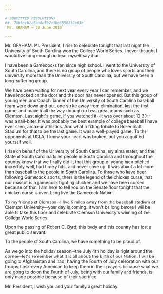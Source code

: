 ```yaml
---
---

# SUBMITTED RESOLUTIONS
## `7bbfecb2a5ba4c5b2e3be65503b2a63e`
`Mr. GRAHAM — 30 June 2010`

---
```



Mr. GRAHAM. Mr. President, I rise to celebrate tonight that last 
night the University of South Carolina won the College World Series. I 
never thought I would live long enough to hear myself say that.

I have been a Gamecocks fan since high school. I went to the 
University of South Carolina, and there is no group of people who loves 
sports and their university more than the University of South Carolina, 
but we have been a long-suffering group.

We have been waiting for next year every year I can remember, and we 
have knocked on the door and the door has never opened. But this group 
of young men and Coach Tanner of the University of South Carolina 
baseball team were down and out, one strike away from elimination, lost 
the first game, and made it all the way through to beat great teams 
such as Clemson. Last night's game, if you watched it--it was over 
about 12:30--was a nail-biter. It was probably the best example of 
college baseball I have ever seen, amateur athletics. And what a 
fitting tribute to Rosenblatt Stadium for that to be the last game. It 
was a well-played game. To the opponents at UCLA, I know your heart was 
broken, but you acquitted yourself well.

I rise on behalf of the University of South Carolina, my alma mater, 
and the State of South Carolina to let people in South Carolina and 
throughout the country know that we finally did it, that this group of 
young men pitched incredibly well, had timely hits, and never gave up. 
It was about a lot more than baseball to the people in South Carolina. 
To those who have been following Gamecock sports, there is the legend 
of the chicken curse, that our mascot is a gamecock fighting chicken 
and we have been cursed because of that. I am here to tell you on the 
Senate floor tonight that the chicken curse is over. Long live the 
Gamecock Nation.

To my friends at Clemson--I live 5 miles away from the baseball 
stadium at Clemson University--your day is coming. It won't be long 
before I will be able to take this floor and celebrate Clemson 
University's winning of the College World Series.

Upon the passing of Robert C. Byrd, this body and this country has 
lost a great public servant.

To the people of South Carolina, we have something to be proud of.

As we go into the holiday season--the July 4th holiday is right 
around the corner--let's remember what it is all about: the birth of 
our Nation. I will be going to Afghanistan and Iraq, having the Fourth 
of July celebration with our troops. I ask every American to keep them 
in their prayers because what we are going to do on the Fourth of July, 
being with our family and friends, is only made possible because of 
their sacrifice.

Mr. President, I wish you and your family a great holiday.

